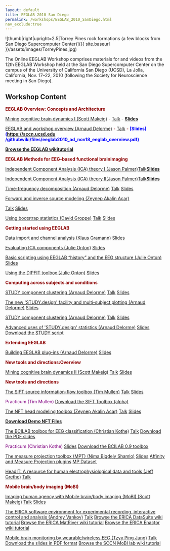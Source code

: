 ```yaml
---
layout: default
title: EEGLAB 2010 San Diego
permalink: /workshops/EEGLAB_2010_SanDiego.html
nav_exclude:true
---
```


![thumb\|right\|upright=2.5\|Torrey Pines rock formations (a few blocks
from San Diego Supercomputer Center)]({{ site.baseurl }}/assets/images/TorreyPines.jpg)

<span size =4><span color=red>The Online EEGLAB Workshop</span></span>
<span color=blue>comprises materials for and videos from the 12th EEGLAB
Workshop held at the San Diego Supercomputer Center on the campus of the
University of California San Diego (UCSD), La Jolla, California, Nov.
17–22, 2010</span> (following the Society for Neuroscience meeting in
San Diego).


Workshop Content
----------------

<span style="color:darkred"><b>EEGLAB Overview: Concepts and
Architecture</b></span>  

<span style="color:purple">[Mining cognitive brain dynamics I (Scott Makeig)](http://sccn.ucsd.edu/eeglab/Online_EEGLAB_Workshop/EEGLAB12_Mining_I.html)</span> \- <span style="color:darkred">[Talk](http://sccn.ucsd.edu/eeglab/Online_EEGLAB_Workshop/EEGLAB12_Mining_I.html)</span> \- <span style="color:blue"><b>[Slides](https://sccn.ucsd.edu/githubwiki/files/eeglab2010_sm_mining_brain_dynamics_i.pdf)</b></span>

<span style="color:purple">[EEGLAB and workshop overview (Arnaud
Delorme)](http://sccn.ucsd.edu/eeglab/Online_EEGLAB_Workshop/EEGLAB12_overview.html)</span>
<span style="color:darkred"> \- [Talk](http://sccn.ucsd.edu/eeglab/Online_EEGLAB_Workshop/EEGLAB12_overview.html) \- <span style="color:blue"><b>[Slides](https://sccn.ucsd.edu
/githubwiki/files/eeglab2010_ad_nov18_eeglab_overview.pdf)</b>

<b>[Browse the EEGLAB wikitutorial](http://sccn.ucsd.edu/wiki/eeglab)</b><br>

<span style="color:darkred"><b>EEGLAB Methods for EEG-based functional brainimaging</b></span>

<span style="color:purple">[Independent Component Analysis (ICA) theory I (Jason Palmer)](http://sccn.ucsd.edu/eeglab/Online_EEGLAB_Workshop/EEGLAB12_ica1.html)</span><span style="color:darkred">[Talk](http://sccn.ucsd.edu/eeglab/Online_EEGLAB_Workshop/EEGLAB12_ica1.html)<span style="color:blue"><b>[Slides](https://sccn.ucsd.edu/githubwiki/files/ica_concepts.pdf)</b>
<!-- -->

<span style="color:purple">[Independent Component Analysis (ICA) theory II(Jason Palmer)](http://sccn.ucsd.edu/eeglab/Online_EEGLAB_Workshop/EEGLAB12_ica2.html)</span><span style="color:darkred">[Talk](http://sccn.ucsd.edu/eeglab/Online_EEGLAB_Workshop/EEGLAB12_ica2.html)<span style="color:blue"><b>[Slides](https://sccn.ucsd.edu/githubwiki/files/ica_methods.pdf)</b>
<!-- -->



<span style="color:purple">[Time-frequency decomposition (Arnaud Delorme)](http://sccn.ucsd.edu/eeglab/Online_EEGLAB_Workshop/EEGLAB12_timefreqdecomp.html)</span>
[Talk](http://sccn.ucsd.edu/eeglab/Online_EEGLAB_Workshop/EEGLAB12_timefreqdecomp.html) [Slides](https://sccn.ucsd.edu/githubwiki/files/eeglab2010_ad_nov18_time_frequency_decompositions.pdf)
<!-- -->



<span style="color:purple">[Forward and inverse source modeling (Zeynep
Akalin
Acar)](http://sccn.ucsd.edu/eeglab/Online_EEGLAB_Workshop/EEGLAB12_forward_inverse_source_modeling.html)</span>

[Talk](http://sccn.ucsd.edu/eeglab/Online_EEGLAB_Workshop/EEGLAB12_forward_inverse_source_modeling.html)
[Slides](https://sccn.ucsd.edu/githubwiki/files/forward_inverse_eeglab2010-zeynep.pdf)
<!-- -->



<span style="color:purple">[Using bootstrap statistics (David
Groppe)](http://www.cogsci.ucsd.edu/~dgroppe/EEGLAB12_statistics.html)</span>
[Talk](http://www.cogsci.ucsd.edu/~dgroppe/EEGLAB12_statistics.html)
[Slides](https://sccn.ucsd.edu/githubwiki/files/eeglab2010_dg_nov19_resampling_and_multcomp.pdf)

<span style="color:darkred"><b>Getting started using EEGLAB</b></span>



<span style="color:purple">[Data import and channel analysis (Klaus
Gramann)](http://sccn.ucsd.edu/eeglab/Online_EEGLAB_Workshop/EEGLAB12_data_import.html)</span>
[Slides](https://sccn.ucsd.edu/githubwiki/files/eeglab2010_kg_nov18_dataimport.pdf)
<!-- -->



<span style="color:purple">[Evaluating ICA components (Julie
Onton)](http://sccn.ucsd.edu/eeglab/Online_EEGLAB_Workshop/EEGLAB12_eval_ICA_components.html)</span>
[Slides](https://sccn.ucsd.edu/githubwiki/files/eeglab2010_jo_nov18_evaluateics.pdf)
<!-- -->



<span style="color:purple">[Basic scripting using EEGLAB “history” and the
EEG structure (Julie
Onton)](http://sccn.ucsd.edu/eeglab/Online_EEGLAB_Workshop/EEGLAB12_basic_scripting.html)</span>
[Slides](https://sccn.ucsd.edu/githubwiki/files/eeglab2010_jo_nov18_basicscripting.pdf)
<!-- -->



<span style="color:purple">[Using the DIPFIT toolbox (Julie
Onton)](http://sccn.ucsd.edu/eeglab/Online_EEGLAB_Workshop/EEGLAB12_dipfit.html)</span>
[Slides](https://sccn.ucsd.edu/githubwiki/files/eeglab2010_jo_nov19_dipolemodeling.pdf) 

<span style="color:darkred"><b>Computing across subjects and
conditions</b></span>



<span style="color:purple">[STUDY component clustering (Arnaud
Delorme)](http://sccn.ucsd.edu/eeglab/Online_EEGLAB_Workshop/EEGLAB12_study_component_clustering.html)</span>
[Talk](http://sccn.ucsd.edu/eeglab/Online_EEGLAB_Workshop/EEGLAB12_study_component_clustering.html)
[Slides](https://sccn.ucsd.edu/githubwiki/files/eglab2010_ad_nov19_study_clustering.pdf)
<!-- -->



<span style="color:purple">[The new 'STUDY.design' facility and
multi-subject plotting (Arnaud
Delorme)](http://sccn.ucsd.edu/eeglab/Online_EEGLAB_Workshop/EEGLAB12_study_design.html)</span>
[Slides](https://sccn.ucsd.edu/githubwiki/files/eeglab2010_ad_nov19_study_design_and_plot.pdf)

<!-- -->



<span style="color:purple">[STUDY component clustering (Arnaud
Delorme)](http://sccn.ucsd.edu/eeglab/Online_EEGLAB_Workshop/EEGLAB12_study_component_clustering.html)</span>
[Talk](http://sccn.ucsd.edu/eeglab/Online_EEGLAB_Workshop/EEGLAB12_study_component_clustering.html)
[Slides](https://sccn.ucsd.edu/githubwiki/files/eglab2010_ad_nov19_study_clustering.pdf)
<!-- -->



<span style="color:purple">[Advanced uses of 'STUDY.design' statistics
(Arnaud
Delorme)](http://sccn.ucsd.edu/eeglab/Online_EEGLAB_Workshop/EEGLAB12_advanced_study_design.html)</span>
[Slides](https://sccn.ucsd.edu/githubwiki/files/eglab2010_ad_nov19_study_advanced_and_scripts.pdf)
[Download the STUDY script](https://sccn.ucsd.edu/githubwiki/files/build_stern.m.zip)

<span style="color:darkred"><b>Extending EEGLAB</b></span>



<span style="color:purple0">[Building EEGLAB plug-ins (Arnaud
Delorme)](http://sccn.ucsd.edu/eeglab/Online_EEGLAB_Workshop/EEGLAB12_eeglab_plugins.html)</span>
[Slides](https://sccn.ucsd.edu/githubwiki/files/eeglab2010_ad_nov20_eeglab_plugins.ppt.pdf)

<span style="color:darkred"><b>New tools and directions:Overview</b></span>



<span style="color:purple">[Mining cognitive brain dynamics II (Scott
Makeig)](http://sccn.ucsd.edu/eeglab/Online_EEGLAB_Workshop/EEGLAB12_Mining_II.html)</span>
[Talk](http://sccn.ucsd.edu/eeglab/Online_EEGLAB_Workshop/EEGLAB12_Mining_II.html)
[Slides](https://sccn.ucsd.edu/githubwiki/files/eeglab_ucsd10_ii.pdf)

<span style="color:darkred"><b>New tools and directions</b></span>



<span style="color:purple">[The SIFT source information-flow toolbox (Tim
Mullen)](http://sccn.ucsd.edu/eeglab/Online_EEGLAB_Workshop/EEGLAB12_info_flow.html)</span>
[Talk](http://sccn.ucsd.edu/eeglab/Online_EEGLAB_Workshop/EEGLAB12_info_flow.html)
[Slides](https://sccn.ucsd.edu/githubwiki/files/eeglab_12th_workshop_talk_2010_mullen.pdf)

<span style="color:purple">Practicum (Tim Mullen)</span>
[Download the SIFT Toolbox (alpha)](ftp://sccn.ucsd.edu/pub/SIFT_01_alpha.zip)</b>

<!-- -->



<span style="color:purple">[The NFT head modeling toolbox (Zeynep Akalin
Acar)](http://sccn.ucsd.edu/eeglab/Online_EEGLAB_Workshop/EEGLAB12_nft.html)</span>
[Talk](http://sccn.ucsd.edu/eeglab/Online_EEGLAB_Workshop/EEGLAB12_nft.html)
[Slides](https://sccn.ucsd.edu/githubwiki/files/nft_intro.pdf) 
<!-- -->



<b>[Download Demo NFT
Files](http://sccn.ucsd.edu/nft/Downloads/NFT_demo.zip)</b>



<!-- -->



<span style="color:purple">[The BCILAB toolbox for EEG classification
(Christian
Kothe)](http://sccn.ucsd.edu/eeglab/Online_EEGLAB_Workshop/EEGLAB12_bci.html)</span>
[Talk](http://sccn.ucsd.edu/eeglab/Online_EEGLAB_Workshop/EEGLAB12_bci.html)
[Download the PDF slides](https://sccn.ucsd.edu/githubwiki/files/eeglab_workshop_2010_bcilab_theory.pdf)




<span style="color:purple"> Practicum (Christian Kothe)</span>
[Slides](https://sccn.ucsd.edu/githubwiki/files/eeglab_workshop_2010_bcilab_practicum.pdf)
[Download the BCILAB 0.9 toolbox](ftp://sccn.ucsd.edu/pub/bcilab/bcilab-0.9-stable.zip)

<!-- -->



<span style="color:purple">[The measure projection toolbox (MPT) (Nima Bigdely Shamlo)](http://sccn.ucsd.edu/eeglab/Online_EEGLAB_Workshop/EEGLAB12_mpt.html)</span>
[Slides](https://sccn.ucsd.edu/githubwiki/files/eeglab2010_ad_nov20_measure_projection.pdf) 
[Affinity and Measure Projection
plugins](ftp://sccn.ucsd.edu/pub/affinity_measure_projection.zip)
[MP Dataset](ftp://sccn.ucsd.edu/pub/5subjects.zip)

<!-- -->



<span style="color:purple">[HeadIT: A resource for human
electrophysiological data and tools (Jeff
Grethe)](http://sccn.ucsd.edu/eeglab/Online_EEGLAB_Workshop/EEGLAB12_headIT.html)</span>
[Talk](http://sccn.ucsd.edu/eeglab/Online_EEGLAB_Workshop/EEGLAB12_headIT.html)

<span style="color:darkred"><b>Mobile brain/body imaging (MoBI)</b></span>

<span style="color:purple">[Imaging human agency with Mobile brain/body
imaging (MoBI) (Scott
Makeig)](http://sccn.ucsd.edu/eeglab/Online_EEGLAB_Workshop/EEGLAB12_MoBI.html)</span>
[Talk](http://sccn.ucsd.edu/eeglab/Online_EEGLAB_Workshop/EEGLAB12_MoBI.html)
[Slides](https://sccn.ucsd.edu/githubwiki/files/makeig_mobi_ucsd10.pdf)
<!-- -->



<span style="color:purple">[The ERICA software environment for experimental
recording, interactive control and analysis (Andrey
Vankov)](http://sccn.ucsd.edu/eeglab/Online_EEGLAB_Workshop/EEGLAB12_erica.html)</span>
[Talk](http://sccn.ucsd.edu/eeglab/EEGLAB12_erica.html)
[Browse the ERICA DataSuite wiki
tutorial](http://sccn.ucsd.edu/wiki/DataSuite)</b>
[Browse the ERICA MatRiver wiki
tutorial](http://sccn.ucsd.edu/wiki/MatRiver)</b>
[Browse the ERICA Enactor wiki
tutorial](http://sccn.ucsd.edu/wiki/Enactor)</b>

<!-- -->



<span style="color:purple">[Mobile brain monitoring by wearable/wireless EEG
(Tzyy Ping
Jung)](http://sccn.ucsd.edu/eeglab/Online_EEGLAB_Workshop/EEGLAB12_wirelessEEG.html)</span>
[Talk](http://sccn.ucsd.edu/eeglab/EEGLAB12_wirelessEEG.html)
[Download the slides in PDF format](https://sccn.ucsd.edu/githubwiki/files/eeglab2010_tpj_advances_in_eeg.pdf)
[Browse the SCCN MoBI lab wiki
tutorial](http://sccn.ucsd.edu/wiki/MoBI_Lab)

